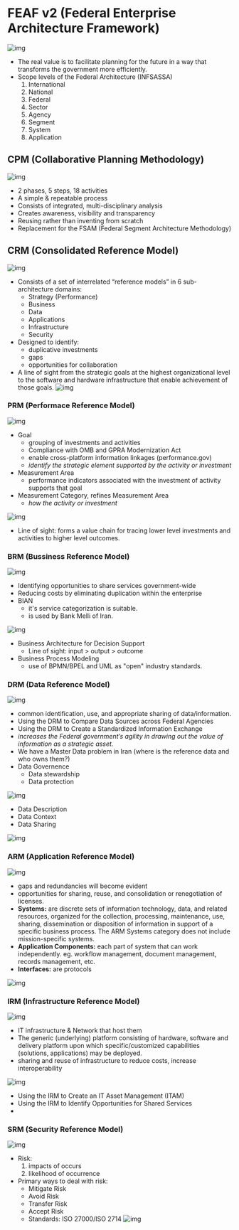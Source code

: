 # FEAF v2 (Federal Enterprise Architecture Framework)
![img](img/feaf.png)

- The real value is to facilitate planning for the future in a way that transforms the government more efficiently.
- Scope levels of the Federal Architecture (INFSASSA)
	1. International
	2. National
	3. Federal
	4. Sector
	5. Agency
	6. Segment
	7. System
	8. Application

## CPM (Collaborative Planning Methodology)
![img](img/feaf-cpm.png)

- 2 phases, 5 steps, 18 activities
- A simple & repeatable process
- Consists of integrated, multi-disciplinary analysis
- Creates awareness, visibility and transparency
- Reusing rather than inventing from scratch
- Replacement for the FSAM (Federal Segment Architecture Methodology)

## CRM (Consolidated Reference Model)
![img](img/feaf-crm.png)

- Consists of a set of interrelated “reference models” in 6 sub-architecture domains:
	- Strategy (Performance)
	- Business
	- Data
	- Applications
	- Infrastructure
	- Security
- Designed to identify:
	- duplicative investments
	- gaps
	- opportunities for collaboration
- A line of sight from the strategic goals at the highest organizational level
to the software and hardware infrastructure that enable achievement of those goals.
![img](img/feaf-rmrd.png)

### PRM (Performace Reference Model)
![img](img/feaf-prm.png)

- Goal
	- grouping of investments and activities
	- Compliance with OMB and GPRA Modernization Act
	- enable cross-platform information linkages (performance.gov)
	- *identify the strategic element supported by the
activity or investment*
- Measurement Area
	- performance indicators associated with the investment of activity
supports that goal
- Measurement Category, refines Measurement Area
	- *how the activity or investment*


![img](img/feaf-prm_touchpoints.png)
- Line of sight: forms a value chain for tracing lower level investments and activities to higher level outcomes.

### BRM (Bussiness Reference Model)
![img](img/feaf-brm.png)

- Identifying opportunities to share services government-wide
- Reducing costs by eliminating duplication within the enterprise
- BIAN
	- it's service categorization is suitable.
	- is used by Bank Melli of Iran.

![img](img/feaf-brm_touchpoints.png)

- Business Architecture for Decision Support
	- Line of sight: input > output > outcome
- Business Process Modeling
	- use of BPMN/BPEL and UML as "open" industry standards.

### DRM (Data Reference Model)
![img](img/feaf-drm.png)

- common identification, use, and appropriate sharing of data/information.
- Using the DRM to Compare Data Sources across Federal Agencies
- Using the DRM to Create a Standardized Information Exchange
- *increases the Federal government’s agility in drawing out the value of information as a strategic asset.*
- We have a Master Data problem in Iran (where is the reference data and who owns them?)
- Data Governence
	- Data stewardship
	- Data protection

![img](img/feaf-drm_touchpoints.png)

- Data Description
- Data Context
- Data Sharing

![img](img/data_evolution.png)

### ARM (Application Reference Model)
![img](img/feaf-arm.png)

- gaps and redundancies will become evident
- opportunities for sharing, reuse, and consolidation or renegotiation of licenses.
- **Systems:** are discrete sets of information technology, data, and related resources, organized for the collection, processing, maintenance, use, sharing, dissemination or disposition of information in support of a specific business process. The ARM Systems category does not include mission-specific systems.
- **Application Components:** each part of system that can work independently. eg. workflow management, document management, records management, etc.
- **Interfaces:** are protocols


![img](img/feaf-arm_touchpoints.png)

### IRM (Infrastructure Reference Model)
![img](img/feaf-irm.png)

- IT infrastructure & Network that host them
- The generic (underlying) platform consisting of hardware, software and delivery platform upon which specific/customized capabilities (solutions, applications) may be deployed.
- sharing and reuse of infrastructure to reduce costs, increase interoperability

![img](img/feaf-irm_touchpoints.png)

- Using the IRM to Create an IT Asset Management (ITAM)
- Using the IRM to Identify Opportunities for Shared Services
- 


### SRM (Security Reference Model)
![img](img/feaf-srm.png)

- Risk:
	1. impacts of occurs
	2. likelihood of occurrence
- Primary ways to deal with risk:
	- Mitigate Risk
	- Avoid Risk
	- Transfer Risk
	- Accept Risk
	- Standards: ISO 27000/ISO 2714
![img](img/feaf-srm_touchpoints.png)